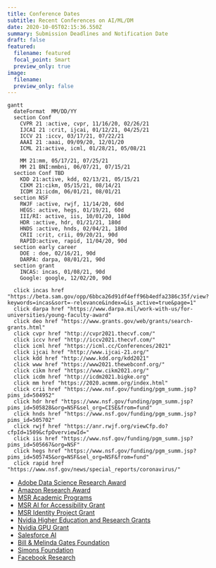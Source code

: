 ```yaml
---
title: Conference Dates
subtitle: Recent Conferences on AI/ML/DM
date: 2020-10-05T02:15:36.550Z
summary: Submission Deadlines and Notification Date
draft: false
featured:
  filename: featured
  focal_point: Smart
  preview_only: true
image:
  filename:
  preview_only: false
---
```


```mermaid
gantt
  dateFormat  MM/DD/YY
  section Conf
    CVPR 21 :active, cvpr, 11/16/20, 02/26/21
    IJCAI 21 :crit, ijcai, 01/12/21, 04/25/21
    ICCV 21 :iccv, 03/17/21, 07/22/21
    AAAI 21 :aaai, 09/09/20, 12/01/20
    ICML 21:active, icml, 01/28/21, 05/08/21

    MM 21:mm, 05/17/21, 07/25/21
    MM 21 BNI:mmbni, 06/07/21, 07/15/21
  section Conf TBD
    KDD 21:active, kdd, 02/13/21, 05/15/21
    CIKM 21:cikm, 05/15/21, 08/14/21
    ICDM 21:icdm, 06/01/21, 08/01/21
  section NSF
    RWJF :active, rwjf, 11/14/20, 60d
    HEGS: active, hegs, 01/19/21, 60d
    III/RI: active, iis, 10/01/20, 180d
    HDR :active, hdr, 01/21/21, 180d
    HNDS :active, hnds, 02/04/21, 180d
    CRII :crit, crii, 09/20/21, 90d 
    RAPID:active, rapid, 11/04/20, 90d
  section early career
    DOE : doe, 02/16/21, 90d 
    DARPA: darpa, 08/01/21, 90d
  section grant
    INCAS: incas, 01/08/21, 90d
    Google: google, 12/02/20, 90d

  click incas href "https://beta.sam.gov/opp/6bbca26d91df4eff96b4edfa2386c35f/view?keywords=incas&sort=-relevance&index=&is_active=true&page=1"
  click darpa href "https://www.darpa.mil/work-with-us/for-universities/young-faculty-award"
  click deo href "https://www.grants.gov/web/grants/search-grants.html"
  click cvpr href "http://cvpr2021.thecvf.com/"
  click iccv href "http://iccv2021.thecvf.com/"
  click icml href "https://icml.cc/Conferences/2021"
  click ijcai href "http://www.ijcai-21.org/"
  click kdd href "http://www.kdd.org/kdd2021"
  click www href "https://www2021.thewebconf.org/"
  click cikm href "https://www.cikm2021.org/"
  click icdm href "http://icdm2021.bigke.org"
  click mm href "https://2020.acmmm.org/index.html"
  click crii href "https://www.nsf.gov/funding/pgm_summ.jsp?pims_id=504952"
  click hdr href "https://www.nsf.gov/funding/pgm_summ.jsp?pims_id=505828&org=NSF&sel_org=CISE&from=fund"
  click hnds href "https://www.nsf.gov/funding/pgm_summ.jsp?pims_id=505702"
  click rwjf href "https://anr.rwjf.org/viewCfp.do?cfpId=1509&cfpOverviewId="
  click iis href "https://www.nsf.gov/funding/pgm_summ.jsp?pims_id=505667&org=NSF"
  click hegs href "https://www.nsf.gov/funding/pgm_summ.jsp?pims_id=505745&org=NSF&sel_org=NSF&from=fund"
  click rapid href "https://www.nsf.gov/news/special_reports/coronavirus/"
```

- [Adobe Data Science Research Award](https://www.adobe.com/careers/university/marketing-research.html)
- [Amazon Research Award](https://www.amazon.science/research-awards)
- [MSR Academic Programs](https://www.microsoft.com/en-us/research/academic-programs/faculty/?facet%5Btax%5D%5Bmsr-program-audience%5D%5B%5D=243727&facet%5Btax%5D%5Bmsr-program-type%5D%5B%5D=155533)
- [MSR AI for Accessibility Grant](https://www.microsoft.com/en-us/ai/ai-for-accessibility-grants)
- [MSR Identity Project Grant](https://www.microsoft.com/en-us/msrc/grant-microsoft-identity)
- [Nvidia Higher Education and Research Grants](https://developer.nvidia.com/academic_gpu_seeding)
- [Nvidia GPU Grant](https://developer.nvidia.com/gpu-grant-application)
- [Salesforce AI](https://einstein.ai/outreach/grants)
- [Bill & Melinda Gates Foundation](https://submit.gatesfoundation.org)
- [Simons Foundation](https://www.simonsfoundation.org/funding-opportunities/)
- [Facebook Research](https://research.fb.com/research-awards/)